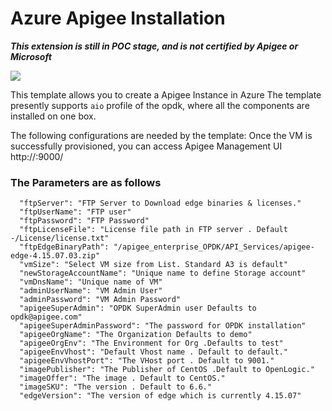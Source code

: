 # Azure Apigee Installation
***This extension is still in POC stage, and is not certified by Apigee or Microsoft***

<a href="https://portal.azure.com/#create/Microsoft.Template/uri/https%3A%2F%2Fraw.githubusercontent.com%2Fapigee%2Fmicrosoft%2Fmaster%2Fazure-apigee-extension%2Fazuredeploy.json" target="_blank">
    <img src="http://azuredeploy.net/deploybutton.png"/>
</a>

This template allows you to create a Apigee Instance in Azure
The template presently supports `aio` profile of the opdk, where all the components are installed on one box.

The following configurations are needed by the template:
Once the VM is successfully provisioned, you can access Apigee Management UI http://<FQDN name or public IP>:9000/


### The Parameters are as follows 

```
  "ftpServer": "FTP Server to Download edge binaries & licenses."
  "ftpUserName": "FTP user"
  "ftpPassword": "FTP Password"
  "ftpLicenseFile": "License file path in FTP server . Default -/License/license.txt"
  "ftpEdgeBinaryPath": "/apigee_enterprise_OPDK/API_Services/apigee-edge-4.15.07.03.zip"
  "vmSize": "Select VM size from List. Standard A3 is default"
  "newStorageAccountName": "Unique name to define Storage account"
  "vmDnsName": "Unique name of VM"
  "adminUserName": "VM Admin User"
  "adminPassword": "VM Admin Password"
  "apigeeSuperAdmin": "OPDK SuperAdmin user Defaults to opdk@apigee.com"
  "apigeeSuperAdminPassword": "The password for OPDK installation"
  "apigeeOrgName": "The Organization Defaults to demo"
  "apigeeOrgEnv": "The Environment for Org .Defaults to test"
  "apigeeEnvVhost": "Default Vhost name . Default to default."
  "apigeeEnvVhostPort": "The VHost port . Default to 9001."
  "imagePublisher": "The Publisher of CentOS .Default to OpenLogic."
  "imageOffer": "The image . Default to CentOS."
  "imageSKU": "The version . Default to 6.6."
  "edgeVersion": "The version of edge which is currently 4.15.07"
```
